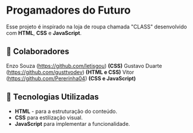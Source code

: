 # Progamadores do Futuro

Esse projeto é inspirado na loja de roupa chamada "CLASS" desenvolvido com **HTML**, **CSS** e **JavaScript**.

## 👥 Colaboradores

Enzo Souza (https://github.com/letisgou) **(CSS)**
Gustavo Duarte (https://github.com/gusttvodev) **(HTML e CSS)**
Vitor (https://github.com/Pererinha04) **(CSS e JavaScript)**

## 🚀 Tecnologias Utilizadas

- **HTML** - para a estruturação do conteúdo.
- **CSS** para estilização visual.
- **JavaScript** para implementar a funcionalidade.
